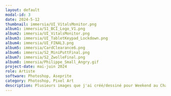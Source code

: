 ```yaml
---
layout: default
modal-id: 3
date: 2024-5-12
thumbnail: immersia/UI_VitalsMonitor.png
album1: immersia/S1_BCI_Logo_V1.png
album2: immersia/UI_VitalsMonitor.png
album3: immersia/UI_TabletKeypad_Lockdown.png
album4: immersia/UI_FINAL3.png
album5: immersia/CardClearance6.png
album6: immersia/S2_MiniPuttFinal.png
album7: immersia/S2_ZwolleFinal.png
album8: immersia/Philippe_Small_Angry.gif
project-date: mai-juin 2024
role: Artiste
software: Photoshop, Aseprite
category: Photoshop, Pixel Art
description: Plusieurs images que j'ai créé/dessiné pour Weekend au Chalet 2, le prochain jeu d'évasion d'Immersia.
---
```

